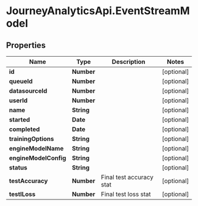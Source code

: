 # JourneyAnalyticsApi.EventStreamModel

## Properties

Name | Type | Description | Notes
------------ | ------------- | ------------- | -------------
**id** | **Number** |  | [optional] 
**queueId** | **Number** |  | [optional] 
**datasourceId** | **Number** |  | [optional] 
**userId** | **Number** |  | [optional] 
**name** | **String** |  | [optional] 
**started** | **Date** |  | [optional] 
**completed** | **Date** |  | [optional] 
**trainingOptions** | **String** |  | [optional] 
**engineModelName** | **String** |  | [optional] 
**engineModelConfig** | **String** |  | [optional] 
**status** | **String** |  | [optional] 
**testAccuracy** | **Number** | Final test accuracy stat | [optional] 
**testlLoss** | **Number** | Final test loss stat | [optional] 


